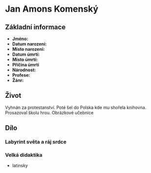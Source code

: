 # Jan Amons Komenský
## Základní informace
- **Jméno:**
- **Datum narození:**
- **Místo narození:**
- **Datum úmrtí:**
- **Místo úmrtí:**
- **Příčina úmrtí**
- **Národnost:**
- **Profese:**
- **Žánr:**

## Život
Vyhnán za protestanství. Poté šel do Polska kde mu shořela knihovna.
Prosazoval školu hrou. Obrázkové učebnice

## Dílo
### Labyrint světa a ráj srdce

### Velká didaktika
- latinsky